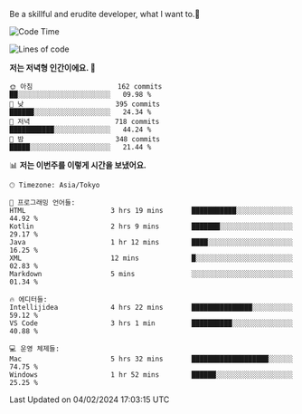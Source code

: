 Be a skillful and erudite developer, what I want to.👶

<!--START_SECTION:waka-->
![Code Time](http://img.shields.io/badge/Code%20Time-429%20hrs%2038%20mins-blue)

![Lines of code](https://img.shields.io/badge/%EC%A0%80%EB%8A%94%20%EC%97%AC%ED%83%9C%EA%B9%8C%EC%A7%80%20-756.5%20thousand%20%EC%A4%84%EC%9D%98%20%EC%BD%94%EB%93%9C%EB%A5%BC%20%EC%9E%91%EC%84%B1%ED%96%88%EC%96%B4%EC%9A%94.-blue)

**저는 저녁형 인간이에요. 🦉** 

```text
🌞 아침                     162 commits         ██░░░░░░░░░░░░░░░░░░░░░░░   09.98 % 
🌆 낮　                     395 commits         ██████░░░░░░░░░░░░░░░░░░░   24.34 % 
🌃 저녁                     718 commits         ███████████░░░░░░░░░░░░░░   44.24 % 
🌙 밤　                     348 commits         █████░░░░░░░░░░░░░░░░░░░░   21.44 % 
```


📊 **저는 이번주를 이렇게 시간을 보냈어요.** 

```text
🕑︎ Timezone: Asia/Tokyo

💬 프로그래밍 언어들: 
HTML                     3 hrs 19 mins       ███████████░░░░░░░░░░░░░░   44.92 % 
Kotlin                   2 hrs 9 mins        ███████░░░░░░░░░░░░░░░░░░   29.17 % 
Java                     1 hr 12 mins        ████░░░░░░░░░░░░░░░░░░░░░   16.25 % 
XML                      12 mins             █░░░░░░░░░░░░░░░░░░░░░░░░   02.83 % 
Markdown                 5 mins              ░░░░░░░░░░░░░░░░░░░░░░░░░   01.34 % 

🔥 에디터들: 
Intellijidea             4 hrs 22 mins       ███████████████░░░░░░░░░░   59.12 % 
VS Code                  3 hrs 1 min         ██████████░░░░░░░░░░░░░░░   40.88 % 

💻 운영 체제들: 
Mac                      5 hrs 32 mins       ███████████████████░░░░░░   74.75 % 
Windows                  1 hr 52 mins        ██████░░░░░░░░░░░░░░░░░░░   25.25 % 
```


 Last Updated on 04/02/2024 17:03:15 UTC
<!--END_SECTION:waka-->
